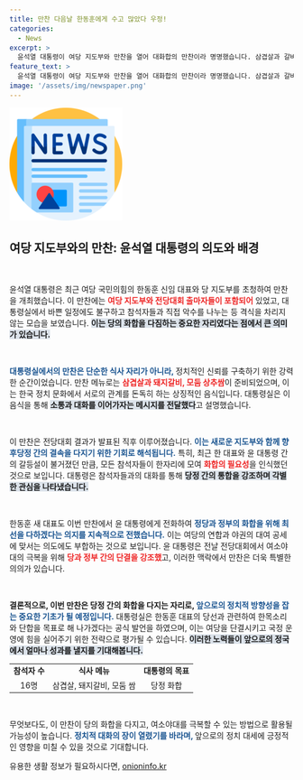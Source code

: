 ```yaml
---
title: 만찬 다음날 한동훈에게 수고 많았다 우정!
categories:
  - News
excerpt: >
  윤석열 대통령이 여당 지도부와 만찬을 열어 대화합의 만찬이라 명명했습니다. 삼겹살과 갈비를 나누며 당정의 결속을 다짐하는 자리, 갈등설을 잊고 화합하려는 의도가 엿보입니다. 클릭해서 더 알아보세요!
feature_text: >
  윤석열 대통령이 여당 지도부와 만찬을 열어 대화합의 만찬이라 명명했습니다. 삼겹살과 갈비를 나누며 당정의 결속을 다짐하는 자리, 갈등설을 잊고 화합하려는 의도가 엿보입니다. 클릭해서 더 알아보세요!
image: '/assets/img/newspaper.png'
---
```


<p><img src="/assets/img/newspaper.png" alt="kimp 속보" /></p>

<h2 data-ke-size="size26">여당 지도부와의 만찬: 윤석열 대통령의 의도와 배경</h2>

<p data-ke-size="size16">&nbsp;</p>

<p>윤석열 대통령은 최근 여당 국민의힘의 한동훈 신임 대표와 당 지도부를 초청하여 만찬을 개최했습니다. 이 만찬에는 <b><span style="color: #ee2323;">여당 지도부와 전당대회 출마자들이 포함되어</span></b> 있었고, 대통령실에서 바쁜 일정에도 불구하고 참석자들과 직접 악수를 나누는 등 격식을 차리지 않는 모습을 보였습니다. <b><span style="background-color: #21538527;">이는 당의 화합을 다짐하는 중요한 자리였다는 점에서 큰 의미가 있습니다.</span></b></p>

<p data-ke-size="size16">&nbsp;</p>

<p><b><span style="color: #1a5490;">대통령실에서의 만찬은 단순한 식사 자리가 아니라, </span></b>정치적인 신뢰를 구축하기 위한 강력한 순간이었습니다. 만찬 메뉴로는 <b><span style="color: #ee2323;">삼겹살과 돼지갈비, 모둠 상추쌈</span></b>이 준비되었으며, 이는 한국 정치 문화에서 서로의 관계를 돈독히 하는 상징적인 음식입니다. 대통령실은 이 음식을 통해 <b><span style="background-color: #21538527;">소통과 대화를 이어가자는 메시지를 전달했다</span></b>고 설명했습니다.</p>

<p data-ke-size="size16">&nbsp;</p>

<p>이 만찬은 전당대회 결과가 발표된 직후 이루어졌습니다. <b><span style="color: #1a5490;">이는 새로운 지도부와 함께 향후당정 간의 결속을 다지기 위한 기회로 해석됩니다.</span></b> 특히, 최근 한 대표와 윤 대통령 간의 갈등설이 불거졌던 만큼, 모든 참석자들이 한자리에 모여 <b><span style="color: #ee2323;">화합의 필요성</span></b>을 인식했던 것으로 보입니다. 대통령은 참석자들과의 대화를 통해 <b><span style="background-color: #21538527;">당정 간의 통합을 강조하며 각별한 관심을 나타냈습니다.</span></b></p>

<p data-ke-size="size16">&nbsp;</p>

<p>한동훈 새 대표도 이번 만찬에서 윤 대통령에게 전화하여 <b><span style="color: #1a5490;">정당과 정부의 화합을 위해 최선을 다하겠다는 의지를 지속적으로 전했습니다.</span></b> 이는 여당의 연합과 야권의 대여 공세에 맞서는 의도에도 부합하는 것으로 보입니다. 윤 대통령은 전날 전당대회에서 여소야대의 극복을 위해 <b><span style="color: #ee2323;">당과 정부 간의 단결을 강조했</span></b>고, 이러한 맥락에서 만찬은 더욱 특별한 의의가 있습니다.</p>

<p data-ke-size="size16">&nbsp;</p>

<p><b>결론적으로, 이번 만찬은 당정 간의 화합을 다지는 자리로, <span style="color: #1a5490;">앞으로의 정치적 방향성을 잡는 중요한 기초가 될 예정입니다.</span></b> 대통령실은 한동훈 대표의 당선과 관련하여 한목소리와 단합을 목표로 해 나가겠다는 공식 발언을 하였으며, 이는 여당을 단결시키고 국정 운영에 힘을 실어주기 위한 전략으로 평가될 수 있습니다. <b><span style="background-color: #21538527;">이러한 노력들이 앞으로의 정국에서 얼마나 성과를 낼지를 기대해봅니다.</span></b> </p>

<table>
<tr>
<td style="text-align: center; height: 17px;"><b>참석자 수</b></td>
<td style="text-align: center; height: 17px;"><b>식사 메뉴</b></td>
<td style="text-align: center; height: 17px;"><b>대통령의 목표</b></td>
</tr>
<tr>
<td style="text-align: center; height: 17px;">16명</td>
<td style="text-align: center; height: 17px;">삼겹살, 돼지갈비, 모둠 쌈</td>
<td style="text-align: center; height: 17px;">당정 화합</td>
</tr>
</table>

<p data-ke-size="size16">&nbsp;</p>

<p>무엇보다도, 이 만찬이 당의 화합을 다지고, 여소야대를 극복할 수 있는 방법으로 활용될 가능성이 높습니다. <b><span style="color: #1a5490;">정치적 대화의 장이 열렸기를 바라며, </span></b>앞으로의 정치 대세에 긍정적인 영향을 미칠 수 있을 것으로 기대합니다.</p>
유용한 생활 정보가 필요하시다면, <a href="https://onioninfo.kr" rel="dofollow">onioninfo.kr</a>


